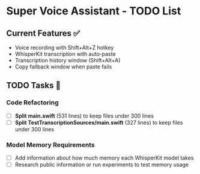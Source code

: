# Super Voice Assistant - TODO List

## Current Features ✅

- Voice recording with Shift+Alt+Z hotkey
- WhisperKit transcription with auto-paste
- Transcription history window (Shift+Alt+A)
- Copy fallback window when paste fails

## TODO Tasks 📝

### Code Refactoring
- [ ] **Split main.swift** (531 lines) to keep files under 300 lines
- [ ] **Split TestTranscriptionSources/main.swift** (327 lines) to keep files under 300 lines

### Model Memory Requirements
- [ ] Add information about how much memory each WhisperKit model takes
- [ ] Research public information or run experiments to test memory usage